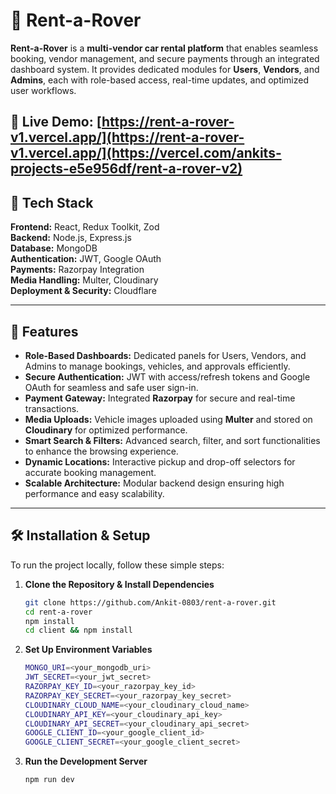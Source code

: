 # 🚗 Rent-a-Rover

**Rent-a-Rover** is a **multi-vendor car rental platform** that enables seamless booking, vendor management, and secure payments through an integrated dashboard system. It provides dedicated modules for **Users**, **Vendors**, and **Admins**, each with role-based access, real-time updates, and optimized user workflows.

🔗 **Live Demo:** [https://rent-a-rover-v1.vercel.app/](https://rent-a-rover-v1.vercel.app/](https://vercel.com/ankits-projects-e5e956df/rent-a-rover-v2)  
---

## 🧩 Tech Stack

**Frontend:** React, Redux Toolkit, Zod  
**Backend:** Node.js, Express.js  
**Database:** MongoDB  
**Authentication:** JWT, Google OAuth  
**Payments:** Razorpay Integration  
**Media Handling:** Multer, Cloudinary  
**Deployment & Security:** Cloudflare  

---

## 🚀 Features

- **Role-Based Dashboards:** Dedicated panels for Users, Vendors, and Admins to manage bookings, vehicles, and approvals efficiently.  
- **Secure Authentication:** JWT with access/refresh tokens and Google OAuth for seamless and safe user sign-in.  
- **Payment Gateway:** Integrated **Razorpay** for secure and real-time transactions.  
- **Media Uploads:** Vehicle images uploaded using **Multer** and stored on **Cloudinary** for optimized performance.  
- **Smart Search & Filters:** Advanced search, filter, and sort functionalities to enhance the browsing experience.  
- **Dynamic Locations:** Interactive pickup and drop-off selectors for accurate booking management.  
- **Scalable Architecture:** Modular backend design ensuring high performance and easy scalability.  

---

## 🛠️ Installation & Setup

To run the project locally, follow these simple steps:

1. **Clone the Repository & Install Dependencies**
   ```bash
   git clone https://github.com/Ankit-0803/rent-a-rover.git
   cd rent-a-rover
   npm install
   cd client && npm install
2. **Set Up Environment Variables**
   ```bash
   MONGO_URI=<your_mongodb_uri>
   JWT_SECRET=<your_jwt_secret>
   RAZORPAY_KEY_ID=<your_razorpay_key_id>
   RAZORPAY_KEY_SECRET=<your_razorpay_key_secret>
   CLOUDINARY_CLOUD_NAME=<your_cloudinary_cloud_name>
   CLOUDINARY_API_KEY=<your_cloudinary_api_key>
   CLOUDINARY_API_SECRET=<your_cloudinary_api_secret>
   GOOGLE_CLIENT_ID=<your_google_client_id>
   GOOGLE_CLIENT_SECRET=<your_google_client_secret>

3. **Run the Development Server**
   ```bash
   npm run dev


